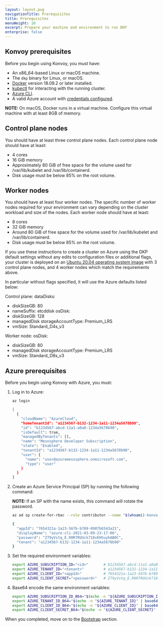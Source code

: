 ```yaml
---
layout: layout.pug
navigationTitle: Prerequisites
title: Prerequisites
menuWeight: 10
excerpt: Prepare your machine and environment to run DKP
enterprise: false
---
```


## Konvoy prerequisites

Before you begin using Konvoy, you must have:

- An x86_64-based Linux or macOS machine.
- The `dkp` binary for Linux, or macOS.
- [Docker][install_docker] version 18.09.2 or later installed.
- [kubectl][install_kubectl] for interacting with the running cluster.
- [Azure CLI][azure_cli].
- A valid Azure account with [credentials configured][azure_credentials].

<p class="message--note"><strong>NOTE: </strong>On macOS, Docker runs in a virtual machine. Configure this virtual machine with at least 8GB of memory.</strong></p>

## Control plane nodes

You should have at least three control plane nodes.
Each control plane node should have at least:

- 4 cores
- 16 GiB memory
- Approximately 80 GiB of free space for the volume used for /var/lib/kubelet and /var/lib/containerd.
- Disk usage must be below 85% on the root volume.

## Worker nodes

You should have at least four worker nodes. The specific number of worker nodes required for your environment can vary depending on the cluster workload and size of the nodes.
Each worker node should have at least:

- 8 cores
- 32 GiB memory
- Around 80 GiB of free space for the volume used for /var/lib/kubelet and /var/lib/containerd.
- Disk usage must be below 85% on the root volume.

If you use these instructions to create a cluster on Azure using the DKP default settings without any edits to configuration files or additional flags, your cluster is deployed on an [Ubuntu 20.04 operating system image][supported-systems] with 3 control plane nodes, and 4 worker nodes which match the requirements above.  

In particular without flags specified, it will use the Azure defaults listed below:

Control plane:
dataDisks:
-    diskSizeGB: 80
-    nameSuffix: etcddisk
osDisk:
-    diskSizeGB: 128
-    managedDisk storageAccountType: Premium_LRS
-    vmSize: Standard_D4s_v3

Worker node:
osDisk:
-    diskSizeGB: 80
-    managedDisk storageAccountType: Premium_LRS
-    vmSize: Standard_D8s_v3

## Azure prerequisites

Before you begin using Konvoy with Azure, you must:

1.  Log in to Azure:

    ```bash
    az login
    ```

    ```sh
    [
      {
        "cloudName": "AzureCloud",
        "homeTenantId": "a1234567-b132-1234-1a11-1234a5678b90",
        "id": "b1234567-abcd-11a1-a0a0-1234a5678b90",
        "isDefault": true,
        "managedByTenants": [],
        "name": "Mesosphere Developer Subscription",
        "state": "Enabled",
        "tenantId": "a1234567-b132-1234-1a11-1234a5678b90",
        "user": {
          "name": "user@azuremesosphere.onmicrosoft.com",
          "type": "user"
        }
      }
    ]
    ```

1.  Create an Azure Service Principal (SP) by running the following command:

    <p class="message--note"><strong>NOTE: </strong>If an SP with the name exists, this command will rotate the password.</p>

    ```bash
    az ad sp create-for-rbac --role contributor --name "$(whoami)-konvoy" --scopes=/subscriptions/$(az account show --query id -o tsv)
    ```

    ```sh
    {
      "appId": "7654321a-1a23-567b-b789-0987b6543a21",
      "displayName": "azure-cli-2021-03-09-23-17-06",
      "password": "Z79yVstq_E.R0R7RUUck718vEHSuyhAB0C",
      "tenant": "a1234567-b132-1234-1a11-1234a5678b90"
    }
    ```

1.  Set the required environment variables:

    ```bash
    export AZURE_SUBSCRIPTION_ID="<id>"       # b1234567-abcd-11a1-a0a0-1234a5678b90
    export AZURE_TENANT_ID="<tenant>"         # a1234567-b132-1234-1a11-1234a5678b90
    export AZURE_CLIENT_ID="<appId>"          # 7654321a-1a23-567b-b789-0987b6543a21
    export AZURE_CLIENT_SECRET="<password>"   # Z79yVstq_E.R0R7RUUck718vEHSuyhAB0C
    ```

1.  Base64 encode the same environment variables:

    ```bash
    export AZURE_SUBSCRIPTION_ID_B64="$(echo -n "${AZURE_SUBSCRIPTION_ID}" | base64 | tr -d '\n')"
    export AZURE_TENANT_ID_B64="$(echo -n "${AZURE_TENANT_ID}" | base64 | tr -d '\n')"
    export AZURE_CLIENT_ID_B64="$(echo -n "${AZURE_CLIENT_ID}" | base64 | tr -d '\n')"
    export AZURE_CLIENT_SECRET_B64="$(echo -n "${AZURE_CLIENT_SECRET}" | base64 | tr -d '\n')"
    ```

When you completed, move on to the [Bootstrap][bootstrap] section.

[bootstrap]: ../bootstrap
[install_docker]: https://docs.docker.com/get-docker/
[install_kubectl]: https://kubernetes.io/docs/tasks/tools/#kubectl
[azure_cli]: https://docs.microsoft.com/en-us/cli/azure/install-azure-cli
[azure_credentials]: https://github.com/kubernetes-sigs/cluster-api-provider-azure/blob/master/docs/book/src/topics/getting-started.md#prerequisites
[supported-systems]: ../../../../supported-operating-systems
